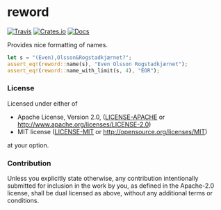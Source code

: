 # reword

[![Travis](https://travis-ci.com/evenorog/reword.svg?branch=master)](https://travis-ci.com/evenorog/reword)
[![Crates.io](https://img.shields.io/crates/v/reword.svg)](https://crates.io/crates/reword)
[![Docs](https://docs.rs/reword/badge.svg)](https://docs.rs/reword)

Provides nice formatting of names.

```rust
let s = "(Even),Olsson&Rogstadkjærnet?";
assert_eq!(reword::name(s), "Even Olsson Rogstadkjærnet");
assert_eq!(reword::name_with_limit(s, 4), "EOR");
```

### License

Licensed under either of

 * Apache License, Version 2.0, ([LICENSE-APACHE](LICENSE-APACHE) or http://www.apache.org/licenses/LICENSE-2.0)
 * MIT license ([LICENSE-MIT](LICENSE-MIT) or http://opensource.org/licenses/MIT)

at your option.

### Contribution

Unless you explicitly state otherwise, any contribution intentionally submitted
for inclusion in the work by you, as defined in the Apache-2.0 license, shall be dual licensed as above, without any
additional terms or conditions.
